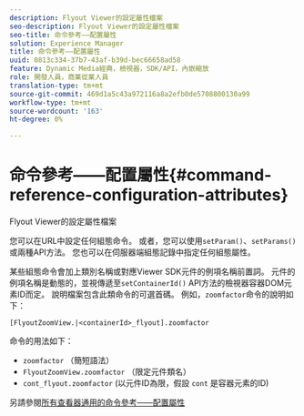 ```yaml
---
description: Flyout Viewer的設定屬性檔案
seo-description: Flyout Viewer的設定屬性檔案
seo-title: 命令參考——配置屬性
solution: Experience Manager
title: 命令參考——配置屬性
uuid: 0813c334-37b7-43af-b39d-bec66658ad58
feature: Dynamic Media經典，檢視器，SDK/API，內嵌縮放
role: 開發人員，商業從業人員
translation-type: tm+mt
source-git-commit: 469d1a5c43a972116a8a2efb0de5708800130a99
workflow-type: tm+mt
source-wordcount: '163'
ht-degree: 0%

---
```



# 命令參考——配置屬性{#command-reference-configuration-attributes}

Flyout Viewer的設定屬性檔案

您可以在URL中設定任何組態命令。 或者，您可以使用`setParam()`、`setParams()`或兩種API方法。 您也可以在伺服器端組態記錄中指定任何組態屬性。

某些組態命令會加上類別名稱或對應Viewer SDK元件的例項名稱前置詞。 元件的例項名稱是動態的，並視傳遞至`setContainerId()` API方法的檢視器容器DOM元素ID而定。 說明檔案包含此類命令的可選首碼。 例如，`zoomfactor`命令的說明如下：

`[FlyoutZoomView.|<containerId>_flyout].zoomfactor`

命令的用法如下：

* `zoomfactor` （簡短語法）
* `FlyoutZoomView.zoomfactor` （限定元件類名）
* `cont_flyout.zoomfactor` (以元件ID為限，假設 `cont` 是容器元素的ID)

另請參閱[所有查看器通用的命令參考——配置屬性](../../../r-html5-viewer-20-cmdref-configattrib/r-html5-viewer-20-cmdref-configattrib.md#concept-850e0f2c49b949deb7cfbfd330d329bd)
